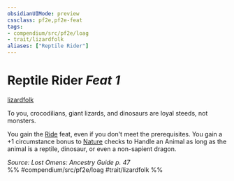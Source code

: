 ```yaml
---
obsidianUIMode: preview
cssclass: pf2e,pf2e-feat
tags:
- compendium/src/pf2e/loag
- trait/lizardfolk
aliases: ["Reptile Rider"]
---
```

# Reptile Rider  *Feat 1*  
[lizardfolk](rules/traits/lizardfolk-b1.md "Lizardfolk Ancestry & Heritage Trait")  


To you, crocodilians, giant lizards, and dinosaurs are loyal steeds, not monsters.

You gain the [Ride](compendium/feats/ride.md) feat, even if you don't meet the prerequisites. You gain a +1 circumstance bonus to [Nature](compendium/skills.md#Nature) checks to Handle an Animal as long as the animal is a reptile, dinosaur, or even a non-sapient dragon.

*Source: Lost Omens: Ancestry Guide p. 47*  
%% #compendium/src/pf2e/loag #trait/lizardfolk %%